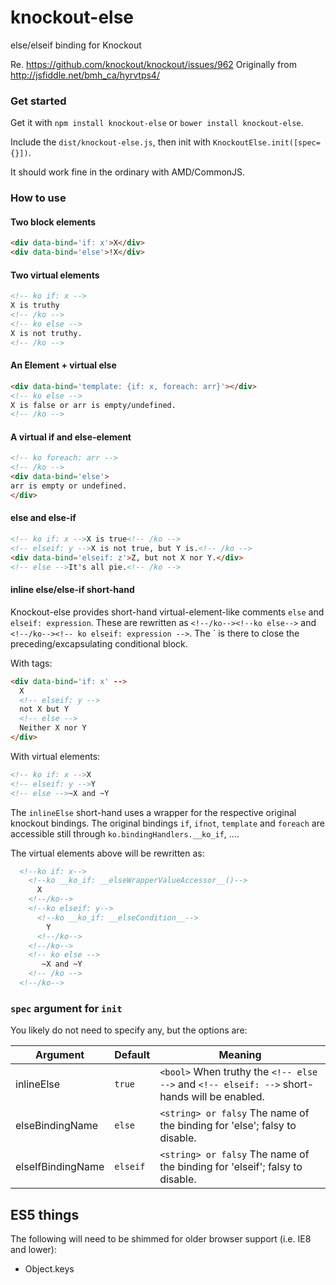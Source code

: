 knockout-else
=============

else/elseif binding for Knockout


Re. https://github.com/knockout/knockout/issues/962
Originally from http://jsfiddle.net/bmh_ca/hyrvtps4/


### Get started
Get it with `npm install knockout-else` or `bower install knockout-else`.

Include the `dist/knockout-else.js`, then init with `KnockoutElse.init([spec={}])`.

It should work fine in the ordinary with AMD/CommonJS.

### How to use

#### Two block elements

```html
<div data-bind='if: x'>X</div>
<div data-bind='else'>!X</div>
```

#### Two virtual elements
```html
<!-- ko if: x -->
X is truthy
<!-- /ko -->
<!-- ko else -->
X is not truthy.
<!-- /ko -->
```

#### An Element + virtual else
```html
<div data-bind='template: {if: x, foreach: arr}'></div>
<!-- ko else -->
X is false or arr is empty/undefined.
<!-- /ko -->
```


#### A virtual if and else-element
```html
<!-- ko foreach: arr -->
<!-- /ko -->
<div data-bind='else'>
arr is empty or undefined.
</div>
```

#### else and else-if
```html
<!-- ko if: x -->X is true<!-- /ko -->
<!-- elseif: y -->X is not true, but Y is.<!-- /ko -->
<div data-bind='elseif: z'>Z, but not X nor Y.</div>
<!-- else -->It's all pie.<!-- /ko -->
```


#### inline else/else-if short-hand

Knockout-else provides short-hand virtual-element-like comments `else` and 
`elseif: expression`. These are rewritten as `<!--/ko--><!--ko else-->`
and `<!--/ko--><!-- ko elseif: expression -->`. The `<!--/ko--> is there to 
close the preceding/excapsulating conditional block.

With tags:
```html
<div data-bind='if: x' -->
  X
  <!-- elseif: y -->
  not X but Y
  <!-- else -->
  Neither X nor Y
</div>
```

With virtual elements:
```html
<!-- ko if: x -->X
<!-- elseif: y -->Y
<!-- else -->~X and ~Y
```

The `inlineElse` short-hand uses a wrapper for the respective original knockout 
bindings. The original bindings `if`, `ifnot`, `template` and `foreach` are
accessible still through `ko.bindingHandlers.__ko_if`, ....

The virtual elements above will be rewritten as:

```html
  <!--ko if: x-->
    <!--ko __ko_if: __elseWrapperValueAccessor__()-->
      X
    <!--/ko-->
    <!--ko elseif: y-->
      <!--ko __ko_if: __elseCondition__-->
        Y
      <!--/ko-->
    <!--/ko-->
    <!-- ko else -->
       ~X and ~Y
    <!-- /ko -->
  <!--/ko-->
```


### `spec` argument for `init`

You likely do not need to specify any, but the options are:

| Argument | Default | Meaning
|---       | ---     | ---
| inlineElse | `true`  | `<bool>` When truthy the `<!-- else -->` and `<!-- elseif: -->` short-hands will be enabled.
| elseBindingName | `else` | `<string> or falsy` The name of the binding for 'else'; falsy to disable.
| elseIfBindingName  | `elseif` | `<string> or falsy` The name of the binding for 'elseif'; falsy to disable.


ES5 things
---
The following will need to be shimmed for older browser support (i.e. IE8 and lower):

- Object.keys
